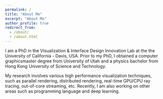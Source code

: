 ```yaml
---
permalink: /
title: "About Me"
excerpt: "About Me"
author_profile: true
redirect_from: 
  - /about/
  - /about.html
---
```


I am a PhD in the Visualization & Interface Design Innovation Lab at the the University of California - Davis, USA. Prior to my PhD, I obtained a computer graphicsmaster degree from University of Utah and a physics bachelor from Hong Kong University of Science and Technology.

My research involves various high performance visualization techniques, such as parallel rendering, distributed rendering, real-time GPU/CPU ray tracing, out-of-core streaming, etc. Recently, I am also working on other areas such as programming language and deep learning.
